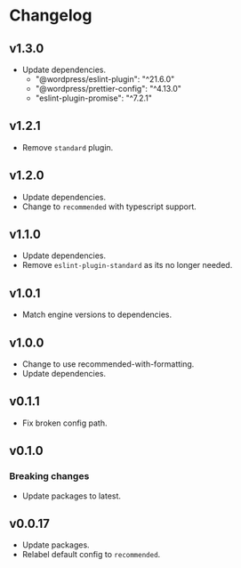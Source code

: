 # Changelog

## v1.3.0

* Update dependencies.
  * "@wordpress/eslint-plugin": "^21.6.0"
  * "@wordpress/prettier-config": "^4.13.0"
  * "eslint-plugin-promise": "^7.2.1"

## v1.2.1

* Remove `standard` plugin.

## v1.2.0

* Update dependencies.
* Change to `recommended` with typescript support.

## v1.1.0

* Update dependencies.
* Remove `eslint-plugin-standard` as its no longer needed.

## v1.0.1

* Match engine versions to dependencies.

## v1.0.0

* Change to use recommended-with-formatting.
* Update dependencies.

## v0.1.1

* Fix broken config path.

## v0.1.0

### Breaking changes

* Update packages to latest.

## v0.0.17

* Update packages.
* Relabel default config to `recommended`.
